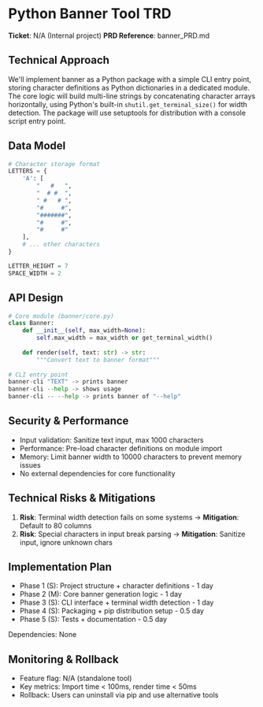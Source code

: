# Python Banner Tool TRD

**Ticket**: N/A (Internal project)
**PRD Reference**: banner_PRD.md

## Technical Approach

We'll implement banner as a Python package with a simple CLI entry point, storing character definitions
as Python dictionaries in a dedicated module. The core logic will build multi-line strings by
concatenating character arrays horizontally, using Python's built-in `shutil.get_terminal_size()` for
width detection. The package will use setuptools for distribution with a console script entry point.

## Data Model

```python
# Character storage format
LETTERS = {
    'A': [
        "   #   ",
        "  # #  ",
        " #   # ",
        "#     #",
        "#######",
        "#     #",
        "#     #"
    ],
    # ... other characters
}

LETTER_HEIGHT = 7
SPACE_WIDTH = 2
```

## API Design

```python
# Core module (banner/core.py)
class Banner:
    def __init__(self, max_width=None):
        self.max_width = max_width or get_terminal_width()
    
    def render(self, text: str) -> str:
        """Convert text to banner format"""
        
# CLI entry point
banner-cli "TEXT" -> prints banner
banner-cli --help -> shows usage
banner-cli -- --help -> prints banner of "--help"
```

## Security & Performance

- Input validation: Sanitize text input, max 1000 characters
- Performance: Pre-load character definitions on module import
- Memory: Limit banner width to 10000 characters to prevent memory issues
- No external dependencies for core functionality

## Technical Risks & Mitigations

1. **Risk**: Terminal width detection fails on some systems → **Mitigation**: Default to 80 columns
2. **Risk**: Special characters in input break parsing → **Mitigation**: Sanitize input, ignore unknown chars

## Implementation Plan

- Phase 1 (S): Project structure + character definitions - 1 day
- Phase 2 (M): Core banner generation logic - 1 day
- Phase 3 (S): CLI interface + terminal width detection - 1 day
- Phase 4 (S): Packaging + pip distribution setup - 0.5 day
- Phase 5 (S): Tests + documentation - 0.5 day

Dependencies: None

## Monitoring & Rollback

- Feature flag: N/A (standalone tool)
- Key metrics: Import time < 100ms, render time < 50ms
- Rollback: Users can uninstall via pip and use alternative tools